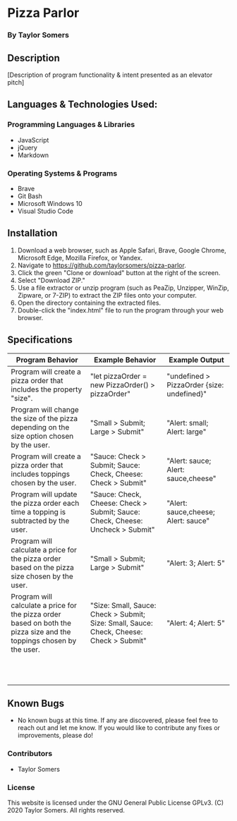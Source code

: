 # Pizza Parlor

  ### By Taylor Somers

## Description

  [Description of program functionality & intent presented as an elevator pitch]

## Languages & Technologies Used:

  ### Programming Languages & Libraries
  * JavaScript
  * jQuery
  * Markdown

  ### Operating Systems & Programs
  * Brave
  * Git Bash
  * Microsoft Windows 10
  * Visual Studio Code

## Installation

  1. Download a web browser, such as Apple Safari, Brave, Google Chrome, Microsoft Edge, Mozilla Firefox, or Yandex.
  2. Navigate to https://github.com/taylorsomers/pizza-parlor.
  3. Click the green "Clone or download" button at the right of the screen.
  4. Select "Download ZIP."
  5. Use a file extractor or unzip program (such as PeaZip, Unzipper, WinZip, Zipware, or 7-ZIP) to extract the ZIP files onto your computer.
  6. Open the directory containing the extracted files.
  7. Double-click the "index.html" file to run the program through your web browser.

## Specifications

  | Program Behavior | Example Behavior | Example Output |
  |---|---|---|
  | Program will create a pizza order that includes the property "size". | "let pizzaOrder = new PizzaOrder() > pizzaOrder" | "undefined > PizzaOrder {size: undefined}" |
  | Program will change the size of the pizza depending on the size option chosen by the user. | "Small > Submit; Large > Submit" | "Alert: small; Alert: large" |
  | Program will create a  pizza order that includes toppings chosen by the user. | "Sauce: Check > Submit; Sauce: Check, Cheese: Check > Submit" | "Alert: sauce; Alert: sauce,cheese" |
  | Program will update the pizza order each time a topping is subtracted by the user. | "Sauce: Check, Cheese: Check > Submit; Sauce: Check, Cheese: Uncheck > Submit" | "Alert: sauce,cheese; Alert: sauce" |
  | Program will calculate a price for the pizza order based on the pizza size chosen by the user. | "Small > Submit; Large > Submit" | "Alert: 3; Alert: 5" |
  | Program will calculate a price for the pizza order based on both the pizza size and the toppings chosen by the user. | "Size: Small, Sauce: Check > Submit; Size: Small, Sauce: Check, Cheese: Check > Submit" | "Alert: 4; Alert: 5" |
  |  |  |  |
  |  |  |  |
  |  |  |  |
  |  |  |  |
  |  |  |  |
  |  |  |  |
  |  |  |  |
  |  |  |  |
  |  |  |  |
  |  |  |  |
  |  |  |  |

## Known Bugs

  * No known bugs at this time. If any are discovered, please feel free to reach out and let me know. If you would like to contribute any fixes or improvements, please do!

### Contributors

  * Taylor Somers

### License

This website is licensed under the GNU General Public License GPLv3. (C) 2020 Taylor Somers. All rights reserved.